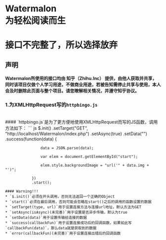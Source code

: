 # Watermalon<br>为轻松阅读而生
# 接口不完整了，所以选择放弃
## 声明
#### Watermalon所使用的接口均由 知乎（Zhihu.Inc） 提供，由他人获取并共享，同时该项目仅做个人学习用途，不做商业用途，若被告知需停止共享与使用，本人会及时删除此页面与整个项目。请您暸解相关情况，并遵守知乎协议。

### 1.为XMLHttpRequest写的`httpbingo.js`
<br>
#### `httpbingo.js`是为了更方便地使用XMLHttpRequest而写的JS函数，调用方法如下：
``` js
$.init()
	.setTarget("GET", "http://localhost/Watermalon/index.php")
		.setAsync(true)
			.setData("")
				.success(function(data) {

					data = JSON.parse(data);

					var elem = document.getElementById("start");

					elem.style.backgroundImage = "url('" + data.img + "')";

				})
				.start();
```
#### Warning!!!
* `$.init()`必须在开头调用，否则无法返回一个正确的Object
* `start()`必须在最后调用，否则可能会忽略在start()之后的调用的函数设置的数据
* `setTarget(type, url)`用于设置连接方法与连接url地址，默认方法为GET
* `setAsync(isAsync)(未完善)`用于设置是否异步传输，默认为true
* `setData(data)`用于设置传输给连接的数据
* `success(callbackFun)`用于设置连接成功后的回调函数，如果如此写`callbackFun(data)`，那么data就是获取到的数据
* `error(callbackFun)(未完善)`用于设置连接出错后的回调函数
